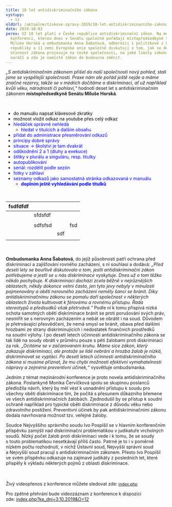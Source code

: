 ```yaml
---
title: 10 let antidiskriminačního zákona
vystupy:
  - tz
oldUrl: /aktualne/tiskove-zpravy-2019/10-let-antidiskriminacniho-zakona
date: 2019-10-03
perex: Už 10 let platí v České republice antidiskriminační zákon. Na mezinárodní
  konferenci, kterou dnes v Senátu společně pořádají místopředsedkyně Senátu
  Miluše Horská a ombudsmanka Anna Šabatová, odborníci i politikové z České
  republiky a 11 zemí Evropské unie společně diskutují o tom, jak se desetiletá
  účinnost zákona projevuje na české společnosti, na jaké limity zákona praxe
  naráží a zda je namístě zákon do budoucna změnit.
---
```

<p><i data-tomark-pass="">„S antidiskriminačním zákonem přišel do naší společnosti nový pohled, stali jsme se vyspělejší společností. Praxe nám ale pořád ještě nejde a máme značné rezervy, takže se v médiích dočítáme o diskriminaci, ať už například kvůli věku, národnosti či pohlaví,“</i> hodnotí deset let s&nbsp;antidiskriminačním zákonem <b data-tomark-pass="">místopředsedkyně Senátu Miluše Horská</b>.</p>
<p><br data-tomark-pass=""></p>
<ul>
<li><span class="colour" style="color: rgb(0, 0, 0);" data-tomark-pass="">do manuálu napsat klávesové zkratky</span></li>
<li><span class="colour" style="color: rgb(0, 0, 0);" data-tomark-pass="">možnost vložit odkaz na youtube přes celý odkaz</span></li>
<li><span class="colour" style="color: rgb(0, 0, 255);" data-tomark-pass="">hledáček správně nehledá</span>
<ul>
<li><span class="colour" style="color: rgb(0, 0, 255);" data-tomark-pass="">hledat v titulcích a dalším obsahu</span></li>
</ul>
</li>
<li><span class="colour" style="color: rgb(0, 0, 255);" data-tomark-pass="">přidat do administrace přesměrování odkazů</span></li>
<li><span class="colour" style="color: rgb(0, 0, 255);" data-tomark-pass="">principy dobré správy</span></li>
<li><span class="colour" style="color: rgb(0, 0, 255);" data-tomark-pass="">situace → školství je tam dvakrát</span></li>
<li><span class="colour" style="color: rgb(0, 0, 255);" data-tomark-pass="">odškodnění 2 a 1 (dluhy a exekuce)</span></li>
<li><span class="colour" style="color: rgb(0, 0, 255);" data-tomark-pass="">štítky v plurálu a singuláru, resp. titulky</span></li>
<li><span class="colour" style="color: rgb(0, 0, 255);" data-tomark-pass="">autopublikování</span></li>
<li><span class="colour" style="color: rgb(0, 0, 255);" data-tomark-pass="">seriál: rozdělit podle sezón</span></li>
<li><span class="colour" style="color: rgb(0, 0, 255);" data-tomark-pass="">fotky v záhlaví</span></li>
<li><span class="colour" style="color: rgb(0, 0, 255);" data-tomark-pass="">seznamy odkazů jako samostatná stránka odkazovaná v manuálu</span>
<ul>
<li><span class="colour" style="color: rgb(0, 0, 255);" data-tomark-pass=""><strong>doplním ještě vyhledávání podle titulků</strong></span></li>
</ul>
</li>
</ul>
<p><br data-tomark-pass=""></p>
<table>
<thead>
<tr>
<th>fsdfdfdf</th>
<th></th>
<th></th>
<th></th>
</tr>
</thead>
<tbody>
<tr>
<td></td>
<td>sfdsfdf</td>
<td></td>
<td></td>
</tr>
<tr>
<td></td>
<td></td>
<td></td>
<td></td>
</tr>
<tr>
<td></td>
<td>sdfsfsd</td>
<td></td>
<td>fsd</td>
</tr>
<tr>
<td></td>
<td></td>
<td>sdf</td>
<td></td>
</tr>
<tr>
<td></td>
<td></td>
<td></td>
<td></td>
</tr>
</tbody>
</table>
<p><br data-tomark-pass=""><br>
<b data-tomark-pass="">Ombudsmanka Anna Šabatová</b>, do&nbsp;jejíž působnosti patří ochrana před diskriminací a&nbsp;zajišťování rovného zacházení, s&nbsp;ní souhlasí a&nbsp;dodává: <i data-tomark-pass="">„Před deseti lety se bouřlivě diskutovalo o tom, jestli antidiskriminační zákon potřebujeme a jestli se u nás diskriminace vyskytuje. Dnes už o tom těžko někdo pochybuje. K diskriminaci dochází zcela běžně v nejrůznějších oblastech, někdy dokonce velmi často, jen tyto jevy nebyly v minulosti pojmenovány a oběti nerovného zacházení neměly šanci se bránit. Díky antidiskriminačnímu zákonu se pomalu daří společnost v některých oblastech života kultivovat k férovému a rovnému přístupu. Řada stereotypů a předsudků však přetrvává.“</i> Podle ní k&nbsp;tomu přispívá nízká ochota samotných obětí diskriminace bránit se proti porušování svých práv, nesmířit se s&nbsp;nerovným zacházením a&nbsp;nebát se obrátit i&nbsp;na&nbsp;soud. Důvodem je přetrvávající přesvědčení, že&nbsp;nemá smysl se bránit, obava před dalšími hrozbami ze&nbsp;strany diskriminujících i&nbsp;nedostatek finančních prostředků na&nbsp;soudní výlohy. I&nbsp;po&nbsp;deseti letech účinnosti antidiskriminačního zákona se tak lidé na&nbsp;soudy obrátí v&nbsp;průměru pouze s&nbsp;pěti žalobami proti diskriminaci za&nbsp;rok. <i data-tomark-pass="">„Ocitáme se v začarovaném kruhu. Máme sice zákon, který zakazuje diskriminaci, ale protože se lidé nebrání a hrozba žalob je nízká, diskriminovat se vyplácí. Po deseti letech účinnosti antidiskriminačního zákona si musíme přiznat, že mu chybí možnosti efektivní vymahatelnosti nápravy a zejména preventivní účinek,“</i> vysvětluje ombudsmanka.</p>
<p>Jedním z&nbsp;témat mezinárodní konference je proto novela antidiskriminačního zákona. Poslankyně Monika Červíčková spolu se skupinou poslanců předložila návrh, který by měl vést k&nbsp;usnadnění přístupu k&nbsp;soudu pro všechny oběti diskriminace tím, že&nbsp;počítá s&nbsp;přesunem důkazního břemene ve&nbsp;všech antidiskriminačních žalobách. Zjednodušil by se přístup k&nbsp;soudní ochraně například pro typické oběti diskriminace z&nbsp;důvodu věku nebo zdravotního postižení. Preventivní účinek by pak antidiskriminačními zákonu dodala navrhovaná možnost tzv. veřejné žaloby.</p>
<p>Soudce Nejvyššího správního soudu Ivo Pospíšil se v&nbsp;hlavním konferenčním příspěvku zamýšlí nad diskriminační problematikou v&nbsp;judikatuře vrcholných soudů. Nízký počet žalob proti diskriminaci vede i&nbsp;k&nbsp;tomu, že&nbsp;se soudy s&nbsp;touto problematikou nesetkávají příliš často. Patrné je to i&nbsp;v&nbsp;poměrně nízkém počtu rozhodnutí, v&nbsp;nichž Ústavní soud, Nejvyšší správní soud a&nbsp;Nejvyšší soud pracují s&nbsp;antidiskriminačním zákonem. Přesto Ivo Pospíšil ve&nbsp;svém příspěvku odkazuje na&nbsp;zajímavé judikáty z&nbsp;posledních let, které přispěly k&nbsp;výkladu některých pojmů z&nbsp;oblasti diskriminace.</p>
<p><br data-tomark-pass=""><br>
Živý videopřenos z&nbsp;konference můžete sledovat zde:&nbsp;<a href="https://www.senat.cz/cinnost/webtv/index.php" style="font-size: 12.8px;" data-tomark-pass="">index.php</a></p>
<p>Pro zpětné přehrání bude videozáznam z&nbsp;konference k&nbsp;dispozici zde:&nbsp;<a href="https://www.senat.cz/informace/galerie/videogalerie/index.php?ke_dni=3.10.2019&amp;O=12" target="_blank" data-tomark-pass="">index.php?ke_dni=3.10.2019&amp;O=12</a></p>
